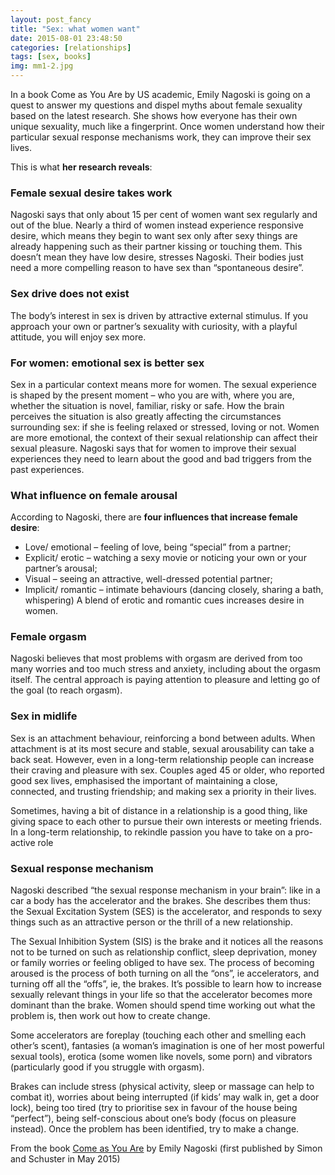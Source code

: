 ```yaml
---
layout: post_fancy
title: "Sex: what women want"
date: 2015-08-01 23:48:50
categories: [relationships]
tags: [sex, books]
img: mm1-2.jpg
---
```


In a book Come as You Are by US academic, Emily Nagoski is going on a quest to answer my questions and dispel myths about female sexuality based on the latest research. She shows how everyone has their own unique sexuality, much like a fingerprint. Once women understand how their particular sexual response mechanisms work, they can improve their sex lives. 

This is what **her research reveals**:

### Female sexual desire takes work ###
Nagoski says that only about 15 per cent of women want sex regularly and out of the blue. Nearly a third of women instead experience responsive desire, which means they begin to want sex only after sexy things are already happening such as their partner kissing or touching them. This doesn’t mean they have low desire, stresses Nagoski. Their bodies just need a more compelling reason to have sex than “spontaneous desire”.

### Sex drive does not exist ###
The body’s interest in sex is driven by attractive external stimulus. If you approach your own or partner’s sexuality with curiosity, with a playful attitude, you will enjoy sex more.

### For women: emotional sex is better sex ###
Sex in a particular context means more for women. The sexual experience is shaped by the present moment – who you are with, where you are, whether the situation is novel, familiar, risky or safe. How the brain perceives the situation is also greatly affecting the circumstances surrounding sex: if she is feeling relaxed or stressed, loving or not. Women are more emotional, the context of their sexual relationship can affect their sexual pleasure. Nagoski says that for women to improve their sexual experiences they need to learn about the good and bad triggers from the past experiences.

### What influence on female arousal ###

According to Nagoski, there are **four influences that increase female desire**:

- Love/ emotional – feeling of love, being “special” from a partner;
- Explicit/ erotic – watching a sexy movie or noticing your own or your partner’s arousal;
- Visual – seeing an attractive, well-dressed potential partner;
- Implicit/ romantic – intimate behaviours (dancing closely, sharing a bath, whispering)
A blend of erotic and romantic cues increases desire in women.

### Female orgasm ###
Nagoski believes that most problems with orgasm are derived from too many worries and too much stress and anxiety, including about the orgasm itself. The central approach is paying attention to pleasure and letting go of the goal (to reach orgasm).

### Sex in midlife ###
Sex is an attachment behaviour, reinforcing a bond between adults. When attachment is at its most secure and stable, sexual arousability can take a back seat. However, even in a long-term relationship people can increase their craving and pleasure with sex. Couples aged 45 or older, who reported good sex lives, emphasised the important of maintaining a close, connected, and trusting friendship; and making sex a priority in their lives. 

Sometimes, having a bit of distance in a relationship is a good thing, like giving space to each other to pursue their own interests or meeting friends. In a long-term relationship, to rekindle passion you have to take on a pro-active role

### Sexual response mechanism ###
Nagoski described “the sexual response mechanism in your brain”: like in a car a body has the accelerator and the brakes. She describes them thus: the Sexual Excitation System (SES) is the accelerator, and responds to sexy things such as an attractive person or the thrill of a new relationship.

The Sexual Inhibition System (SIS) is the brake and it notices all the reasons not to be turned on such as relationship conflict, sleep deprivation, money or family worries or feeling obliged to have sex. The process of becoming aroused is the process of both turning on all the “ons”, ie accelerators, and turning off all the “offs”, ie, the brakes. It’s possible to learn how to increase sexually relevant things in your life so that the accelerator becomes more dominant than the brake. Women should spend time working out what the problem is, then work out how to create change.

Some accelerators are foreplay (touching each other and smelling each other’s scent), fantasies (a woman’s imagination is one of her most powerful sexual tools), erotica (some women like novels, some porn) and vibrators (particularly good if you struggle with orgasm).

Brakes can include stress (physical activity, sleep or massage can help to combat it), worries about being interrupted (if kids’ may walk in, get a door lock), being too tired (try to prioritise sex in favour of the house being “perfect”), being self-conscious about one’s body (focus on pleasure instead). Once the problem has been identified, try to make  a change.

From the book [Come as You Are](https://www.amazon.co.uk/s/?ie=UTF8&keywords=come+as+you+are+emily&tag=googhydr-21&index=aps&hvadid=155854197265&hvpos=1t1&hvnetw=g&hvrand=7265001048401190582&hvpone=&hvptwo=&hvqmt=b&hvdev=c&hvdvcmdl=&hvlocint=&hvlocphy=9045931&hvtargid=kwd-141618631030&ref=pd_sl_3fbznagb4j_b) by Emily Nagoski (first published by Simon and Schuster in May 2015)

[Come as You Are]: https://www.amazon.co.uk/s/?ie=UTF8&keywords=come+as+you+are+emily&tag=googhydr-21&index=aps&hvadid=155854197265&hvpos=1t1&hvnetw=g&hvrand=7265001048401190582&hvpone=&hvptwo=&hvqmt=b&hvdev=c&hvdvcmdl=&hvlocint=&hvlocphy=9045931&hvtargid=kwd-141618631030&ref=pd_sl_3fbznagb4j_b